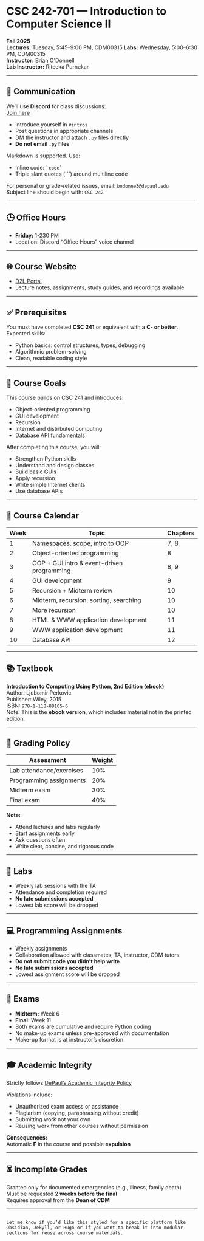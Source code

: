 # CSC 242-701 — Introduction to Computer Science II  
**Fall 2025**  
**Lectures:** Tuesday, 5:45–9:00 PM, CDM00315 
**Labs:** Wednesday, 5:00–6:30 PM, CDM00315  
**Instructor:** Brian O'Donnell  
**Lab Instructor:** Riteeka Purnekar  

---

## 📢 Communication

We’ll use **Discord** for class discussions:  
[Join here](https://discord.gg/JTbTM9NSpC)

- Introduce yourself in `#intros`
- Post questions in appropriate channels
- DM the instructor and attach `.py` files directly
- **Do not email `.py` files**

Markdown is supported. Use:
- Inline code: `` `code` ``
- Triple slant quotes (```) around multiline code


For personal or grade-related issues, email: `bodonne3@depaul.edu`  
Subject line should begin with: `CSC 242`

---

## 🕒 Office Hours

- **Friday:** 1-230 PM 
- Location: Discord “Office Hours” voice channel

---

## 🌐 Course Website

- [D2L Portal](https://d2l.depaul.edu/)
- Lecture notes, assignments, study guides, and recordings available

---

## ✅ Prerequisites

You must have completed **CSC 241** or equivalent with a **C- or better**.  
Expected skills:
- Python basics: control structures, types, debugging
- Algorithmic problem-solving
- Clean, readable coding style

---

## 🎯 Course Goals

This course builds on CSC 241 and introduces:
- Object-oriented programming
- GUI development
- Recursion
- Internet and distributed computing
- Database API fundamentals

After completing this course, you will:
- Strengthen Python skills
- Understand and design classes
- Build basic GUIs
- Apply recursion
- Write simple Internet clients
- Use database APIs

---

## 📅 Course Calendar

| Week | Topic                                                   | Chapters |
|------|----------------------------------------------------------|----------|
| 1    | Namespaces, scope, intro to OOP                          | 7, 8     |
| 2    | Object-oriented programming                              | 8        |
| 3    | OOP + GUI intro & event-driven programming               | 8, 9     |
| 4    | GUI development                                          | 9        |
| 5    | Recursion + Midterm review                               | 10       |
| 6    | Midterm, recursion, sorting, searching                   | 10       |
| 7    | More recursion                                           | 10       |
| 8    | HTML & WWW application development                       | 11       |
| 9    | WWW application development                              | 11       |
| 10   | Database API                                             | 12       |

---

## 📚 Textbook

**Introduction to Computing Using Python, 2nd Edition (ebook)**  
Author: Ljubomir Perkovic  
Publisher: Wiley, 2015  
ISBN: `978-1-118-89105-6`  
Note: This is the **ebook version**, which includes material not in the printed edition.

---

## 🧮 Grading Policy

| Assessment              | Weight |
|-------------------------|--------|
| Lab attendance/exercises| 10%    |
| Programming assignments | 20%    |
| Midterm exam            | 30%    |
| Final exam              | 40%    |

**Note:**  
- Attend lectures and labs regularly  
- Start assignments early  
- Ask questions often  
- Write clear, concise, and rigorous code

---

## 🧪 Labs

- Weekly lab sessions with the TA  
- Attendance and completion required  
- **No late submissions accepted**  
- Lowest lab score will be dropped

---

## 💻 Programming Assignments

- Weekly assignments  
- Collaboration allowed with classmates, TA, instructor, CDM tutors  
- **Do not submit code you didn’t help write**  
- **No late submissions accepted**  
- Lowest assignment score will be dropped

---

## 📝 Exams

- **Midterm:** Week 6  
- **Final:** Week 11  
- Both exams are cumulative and require Python coding  
- No make-up exams unless pre-approved with documentation  
- Make-up format is at instructor’s discretion

---

## 🎓 Academic Integrity

Strictly follows [DePaul’s Academic Integrity Policy](http://academicintegrity.depaul.edu/)

Violations include:
- Unauthorized exam access or assistance
- Plagiarism (copying, paraphrasing without credit)
- Submitting work not your own
- Reusing work from other courses without permission

**Consequences:**  
Automatic **F** in the course and possible **expulsion**

---

## ⏳ Incomplete Grades

Granted only for documented emergencies (e.g., illness, family death)  
Must be requested **2 weeks before the final**  
Requires approval from the **Dean of CDM**

---

```

Let me know if you’d like this styled for a specific platform like Obsidian, Jekyll, or Hugo—or if you want to break it into modular sections for reuse across course materials.
